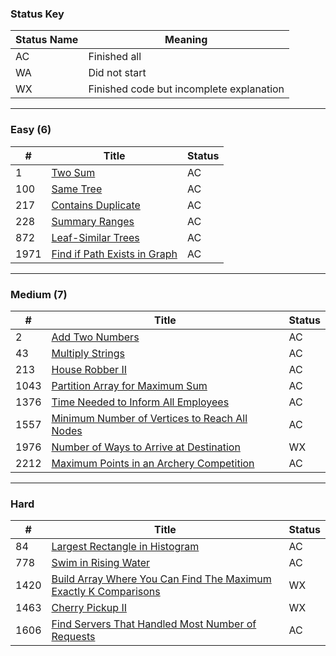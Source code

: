 ### Status Key
| Status Name | Meaning |
| - | - |
| AC | Finished all |
| WA | Did not start |
| WX | Finished code but incomplete explanation |

---

### Easy (6)
| # | Title | Status |
| - | - | - |
| 1 | [Two Sum](Easy/P1/) | AC |
| 100 | [Same Tree](Easy/P100/) | AC |
| 217 | [Contains Duplicate](Easy/P217/) | AC |
| 228 | [Summary Ranges](Easy/P228/) | AC |
| 872 | [Leaf-Similar Trees](Easy/P872/) | AC |
| 1971 | [Find if Path Exists in Graph](Easy/P1971/) | AC |

---

### Medium (7)
| # | Title | Status |
| - | - | - |
| 2 | [Add Two Numbers](Medium/P2/) | AC |
| 43 | [Multiply Strings](Medium/P43/) | AC |
| 213 | [House Robber II](Medium/P213/) | AC |
| 1043 | [Partition Array for Maximum Sum](Medium/P1043/) | AC |
| 1376 | [Time Needed to Inform All Employees](Medium/P1376) | AC |
| 1557 | [Minimum Number of Vertices to Reach All Nodes](Medium/P1557/) | AC |
| 1976 | [Number of Ways to Arrive at Destination](Medium/P1976) | WX |
| 2212 | [Maximum Points in an Archery Competition](Medium/P2212/) | AC |

---

### Hard 
| # | Title | Status |
| - | - | - |
| 84 | [Largest Rectangle in Histogram](Hard/P84) | AC |
| 778 | [Swim in Rising Water](Hard/P778) | AC |
| 1420 | [Build Array Where You Can Find The Maximum Exactly K Comparisons](Hard/P1420/) | WX |
| 1463 | [Cherry Pickup II](Hard/P1463) | WX |
| 1606 | [Find Servers That Handled Most Number of Requests](Hard/P1606/) | AC |
